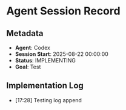# Agent Session Record

## Metadata
- **Agent**: Codex
- **Session Start**: 2025-08-22 00:00:00
- **Status**: IMPLEMENTING
- **Goal**: Test

## Implementation Log
- [17:28] Testing log append
